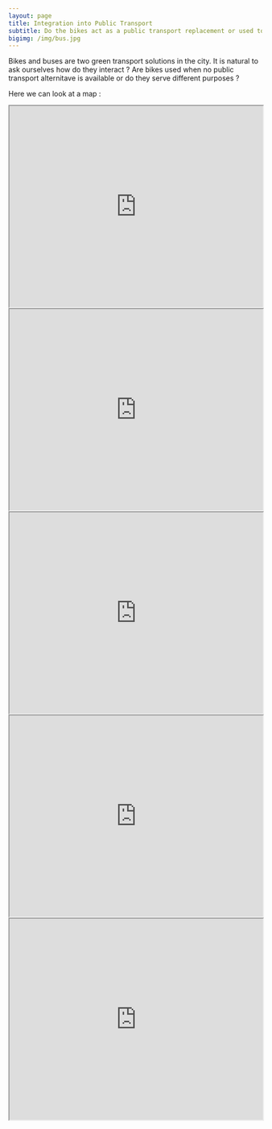 ```yaml
---
layout: page
title: Integration into Public Transport
subtitle: Do the bikes act as a public transport replacement or used to fill the gaps?
bigimg: /img/bus.jpg
---
```


Bikes and buses are two green transport solutions in the city. It is natural to ask ourselves how do they interact ? 
Are bikes used when no public transport alternitave is available or do they serve different purposes ?


Here we can look at a map :

<iframe src="https://daviskia.github.io/maps/public_transport/bike_density.html" width="100%" height="400px"></iframe>

<iframe src="https://daviskia.github.io/maps/public_transport/bus.html" width="100%" height="400px"></iframe>

<iframe src="https://daviskia.github.io/maps/public_transport/metro.html" width="100%" height="400px"></iframe>

<iframe src="https://daviskia.github.io/maps/public_transport/Matching_Bixi_Stations_HeatMap_with_Bus_Lines.html" width="100%" height="400px"></iframe>

<iframe src="https://daviskia.github.io/maps/public_transport/Matching_Bixi_Stations_HeatMap-with_Metro_Lines.html" width="100%" height="400px"></iframe>
